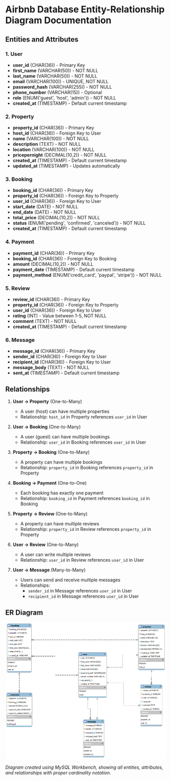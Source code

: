 # Airbnb Database Entity-Relationship Diagram Documentation

## Entities and Attributes

### 1. User
- **user_id** (CHAR(36)) - Primary Key
- **first_name** (VARCHAR(50)) - NOT NULL
- **last_name** (VARCHAR(50)) - NOT NULL
- **email** (VARCHAR(100)) - UNIQUE, NOT NULL
- **password_hash** (VARCHAR(255)) - NOT NULL
- **phone_number** (VARCHAR(15)) - Optional
- **role** (ENUM('guest', 'host', 'admin')) - NOT NULL
- **created_at** (TIMESTAMP) - Default current timestamp

### 2. Property
- **property_id** (CHAR(36)) - Primary Key
- **host_id** (CHAR(36)) - Foreign Key to User
- **name** (VARCHAR(100)) - NOT NULL
- **description** (TEXT) - NOT NULL
- **location** (VARCHAR(100)) - NOT NULL
- **pricepernight** (DECIMAL(10,2)) - NOT NULL
- **created_at** (TIMESTAMP) - Default current timestamp
- **updated_at** (TIMESTAMP) - Updates automatically

### 3. Booking
- **booking_id** (CHAR(36)) - Primary Key
- **property_id** (CHAR(36)) - Foreign Key to Property
- **user_id** (CHAR(36)) - Foreign Key to User
- **start_date** (DATE) - NOT NULL
- **end_date** (DATE) - NOT NULL
- **total_price** (DECIMAL(10,2)) - NOT NULL
- **status** (ENUM('pending', 'confirmed', 'canceled')) - NOT NULL
- **created_at** (TIMESTAMP) - Default current timestamp

### 4. Payment
- **payment_id** (CHAR(36)) - Primary Key
- **booking_id** (CHAR(36)) - Foreign Key to Booking
- **amount** (DECIMAL(10,2)) - NOT NULL
- **payment_date** (TIMESTAMP) - Default current timestamp
- **payment_method** (ENUM('credit_card', 'paypal', 'stripe')) - NOT NULL

### 5. Review
- **review_id** (CHAR(36)) - Primary Key
- **property_id** (CHAR(36)) - Foreign Key to Property
- **user_id** (CHAR(36)) - Foreign Key to User
- **rating** (INT) - Value between 1-5, NOT NULL
- **comment** (TEXT) - NOT NULL
- **created_at** (TIMESTAMP) - Default current timestamp

### 6. Message
- **message_id** (CHAR(36)) - Primary Key
- **sender_id** (CHAR(36)) - Foreign Key to User
- **recipient_id** (CHAR(36)) - Foreign Key to User
- **message_body** (TEXT) - NOT NULL
- **sent_at** (TIMESTAMP) - Default current timestamp

## Relationships

1. **User → Property** (One-to-Many)
   - A user (host) can have multiple properties
   - Relationship: `host_id` in Property references `user_id` in User

2. **User → Booking** (One-to-Many)
   - A user (guest) can have multiple bookings
   - Relationship: `user_id` in Booking references `user_id` in User

3. **Property → Booking** (One-to-Many)
   - A property can have multiple bookings
   - Relationship: `property_id` in Booking references `property_id` in Property

4. **Booking → Payment** (One-to-One)
   - Each booking has exactly one payment
   - Relationship: `booking_id` in Payment references `booking_id` in Booking

5. **Property → Review** (One-to-Many)
   - A property can have multiple reviews
   - Relationship: `property_id` in Review references `property_id` in Property

6. **User → Review** (One-to-Many)
   - A user can write multiple reviews
   - Relationship: `user_id` in Review references `user_id` in User

7. **User → Message** (Many-to-Many)
   - Users can send and receive multiple messages
   - Relationships: 
     - `sender_id` in Message references `user_id` in User
     - `recipient_id` in Message references `user_id` in User

## ER Diagram
![Airbnb ER Diagram](erd.png)

*Diagram created using MySQL Workbench, showing all entities, attributes, and relationships with proper cardinality notation.*